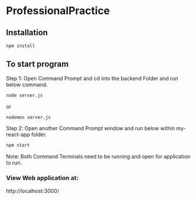 # ProfessionalPractice

## Installation
```bash
npm install
```
 
## To start program
Step 1: Open Command Prompt and cd into the backend Folder and run below command.
```bash
node server.js
```
or
```bash
nodemon server.js
```

Step 2: Open another Command Prompt window and run below within my-react-app folder.
```bash
npm start
```

Note: Both Command Terminals need to be running and open for application to run.


### View Web application at:
http://localhost:3000/
